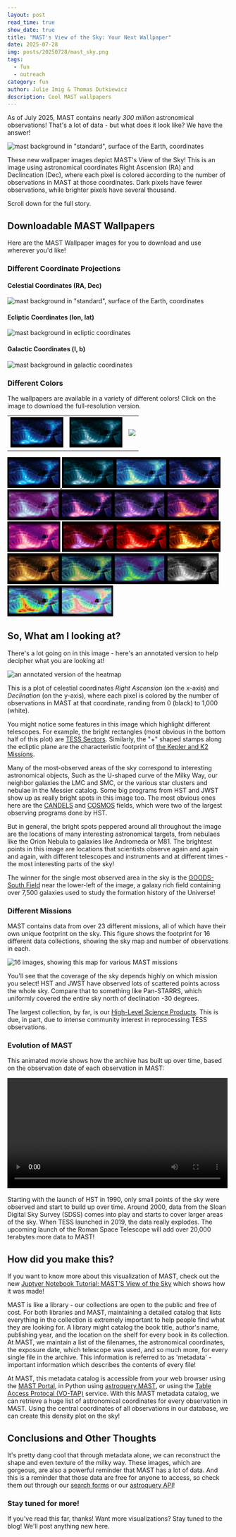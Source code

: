 ```yaml
---
layout: post
read_time: true
show_date: true
title: "MAST's View of the Sky: Your Next Wallpaper"
date: 2025-07-28
img: posts/20250728/mast_sky.png
tags:
  - fun
  - outreach
category: fun
author: Julie Imig & Thomas Dutkiewicz
description: Cool MAST wallpapers
---
```


As of July 2025, MAST contains nearly *300 million* astronomical observations! That's a lot of data - but what does it look like? We have the answer!

![mast background in "standard", surface of the Earth, coordinates](assets/img/posts/20250728/mast_sky.png)

These new wallpaper images depict MAST's View of the Sky! This is an image using astronomical coordinates Right Ascension (RA) and Declincation (Dec), where each pixel is colored according to the number of observations in MAST at those coordinates. Dark pixels have fewer observations, while brighter pixels have several thousand.

Scroll down for the full story.

## Downloadable MAST Wallpapers

Here are the MAST Wallpaper images for you to download and use wherever you'd like!

### Different Coordinate Projections

####  Celestial Coordinates  (RA, Dec)

![mast background in "standard", surface of the Earth, coordinates](assets/img/posts/20250728/mast_sky.png)

####  Ecliptic Coordinates (lon, lat)

![mast background in ecliptic coordinates](assets/img/posts/20250728/mast_ecl.png)

####  Galactic Coordinates  (l, b)

![mast background in galactic coordinates](assets/img/posts/20250728/mast_gal.png)


### Different Colors

The wallpapers are available in a variety of different colors! Click on the image to download the full-resolution version.



<table>
  <tr>
    <td><a href="assets/img/posts/20250728/colors/mast_wallpaper_hires_blue.png"><img width="120" src="assets/img/posts/20250728/colors/thumbnails/mast_blue_thumb.png" /></a></td>
    <td><a href="assets/img/posts/20250728/colors/mast_wallpaper_hires_teals.png"><img width="120" src="assets/img/posts/20250728/colors/thumbnails/mast_teals_thumb.png" /></a></td>
    <td><a href="assets/img/posts/20250728/colors/mast_wallpaper_hires_ylgnbu.png"><img width="120" src="assets/img/posts/20250728/colors/thumbnails/mast_teals_ylgnbu.png" /></a></td>
  </tr>
</table>



<a href="assets/img/posts/20250728/colors/mast_wallpaper_hires_blue.png"><img width="120" src="assets/img/posts/20250728/colors/thumbnails/mast_blue_thumb.png" /></a><a href="assets/img/posts/20250728/colors/mast_wallpaper_hires_teals.png">
<img width="120" src="assets/img/posts/20250728/colors/thumbnails/mast_teals_thumb.png" /></a><a href="assets/img/posts/20250728/colors/mast_wallpaper_hires_ylgnbu.png"><img width="120" src="assets/img/posts/20250728/colors/thumbnails/mast_ylgnbu_thumb.png" /></a><a href="assets/img/posts/20250728/colors/mast_wallpaper_hires_bluepink.png"><img width="120" src="assets/img/posts/20250728/colors/thumbnails/mast_bluepink_thumb.png" /></a><a href="assets/img/posts/20250728/colors/mast_wallpaper_hires_bupu.png"><img width="120" src="assets/img/posts/20250728/colors/thumbnails/mast_bupu_thumb.png" /></a><a href="assets/img/posts/20250728/colors/mast_wallpaper_hires_purplepink.png"><img width="120" src="assets/img/posts/20250728/colors/thumbnails/mast_purplepink_thumb.png" /></a><a href="assets/img/posts/20250728/colors/mast_wallpaper_hires_purples.png"><img width="120" src="assets/img/posts/20250728/colors/thumbnails/mast_purples_thumb.png" /></a><a href="assets/img/posts/20250728/colors/mast_wallpaper_hires_magma.png"><img width="120" src="assets/img/posts/20250728/colors/thumbnails/mast_magma_thumb.png" /></a><a href="assets/img/posts/20250728/colors/mast_wallpaper_hires_pink.png"><img width="120" src="assets/img/posts/20250728/colors/thumbnails/mast_pink_thumb.png" /></a> <a href="assets/img/posts/20250728/colors/mast_wallpaper_hires_reds.png"><img width="120" src="assets/img/posts/20250728/colors/thumbnails/mast_reds_thumb.png" /></a><a href="assets/img/posts/20250728/colors/mast_wallpaper_hires_reds2.png"><img width="120" src="assets/img/posts/20250728/colors/thumbnails/mast_reds2_thumb.png" /></a><a href="assets/img/posts/20250728/colors/mast_wallpaper_hires_afmhot.png"><img width="120" src="assets/img/posts/20250728/colors/thumbnails/mast_afmhot_thumb.png" /></a><a href="assets/img/posts/20250728/colors/mast_wallpaper_hires_gold.png"><img width="120" src="assets/img/posts/20250728/colors/thumbnails/mast_gold_thumb.png" /></a><a href="assets/img/posts/20250728/colors/mast_wallpaper_hires_earth.png"><img width="120" src="assets/img/posts/20250728/colors/thumbnails/mast_earth_thumb.png" /></a><a href="assets/img/posts/20250728/colors/mast_wallpaper_hires_viridis.png"><img width="120" src="assets/img/posts/20250728/colors/thumbnails/mast_viridis_thumb.png" /></a><a href="assets/img/posts/20250728/colors/mast_wallpaper_hires_bnw.png"><img width="120" src="assets/img/posts/20250728/colors/thumbnails/mast_bnw_thumb.png" /></a><a href="assets/img/posts/20250728/colors/mast_wallpaper_hires_rainbow.png"><img width="120" src="assets/img/posts/20250728/colors/thumbnails/mast_rainbow_thumb.png" /></a><a href="assets/img/posts/20250728/colors/mast_wallpaper_hires_pastels.png"><img width="120" src="assets/img/posts/20250728/colors/thumbnails/mast_pastels_thumb.png" /></a>


## So, What am I looking at?

There's a lot going on in this image - here's an annotated version to help decipher what you are looking at!

![an annotated version of the heatmap](assets/img/posts/20250728/annotated.png)

This is a plot of celestial coordinates *Right Ascension* (on the x-axis) and *Declination* (on the y-axis), where each pixel is colored by the number of observations in MAST at that coordinate, randing from 0 (black) to 1,000 (white).

You might notice some features in this image which highlight different telescopes. For example, the bright rectangles (most obvious in the bottom half of this plot) are [TESS Sectors](https://tess.mit.edu/observations/). Similarly, the "+" shaped stamps along the ecliptic plane are the characteristic footprint of [the Kepler and K2 Missions](https://archive.stsci.edu/missions-and-data/k2).

Many of the most-observed areas of the sky correspond to interesting astronomical objects, Such as the U-shaped curve of the Milky Way, our neighbor galaxies the LMC and SMC, or the various star clusters and nebulae in the Messier catalog. Some big programs from HST and JWST show up as really bright spots in this image too. The most obvious ones here are the [CANDELS](https://archive.stsci.edu/hlsp/candels) and [COSMOS](https://archive.stsci.edu/prepds/cosmos/) fields, which were two of the largest observing programs done by HST.

But in general, the bright spots peppered around all throughout the image are the locations of many interesting astronomical targets, from nebulaes like the Orion Nebula to galaxies like Andromeda or M81. The brightest points in this image are locations that scientists observe again and again and again, with different telescopes and instruments and at different times - the most interesting parts of the sky!

The winner for the single most observed area in the sky is the [GOODS-South Field](https://webbtelescope.org/contents/media/images/2021/004/01EX2AXKF1EKA0J7K1965PCNBC) near the lower-left of the image, a galaxy rich field containing over 7,500 galaxies used to study the formation history of the Universe!

### Different Missions

MAST contains data from over 23 different missions, all of which have their own unique footprint on the sky. This figure shows the footprint for 16 different data collections, showing the sky map and number of observations in each. 

![16 images, showing this map for various MAST missions](assets/img/posts/20250728/mast_missions.png)

You'll see that the coverage of the sky depends highly on which mission you select! HST and JWST have observed lots of scattered points across the whole sky. Compare that to something like Pan-STARRS, which uniformly covered the entire sky north of declination -30 degrees.

The largest collection, by far, is our [High-Level Science Products](https://mast.stsci.edu/hlsp/#/). This is due, in part, due to intense community interest in reprocessing TESS observations.


### Evolution of MAST

This animated movie shows how the archive has built up over time, based on the observation date of each observation in MAST:

<video controls width="500px">
  <source src="assets/img/posts/20250728/mast_movie.mp4" type="video/mp4">
An animated movie, showing the evolution of MAST observations on the sky over time.
</video>



Starting with the launch of HST in 1990, only small points of the sky were observed and start to build up over time. Around 2000, data from the Sloan Digital Sky Survey (SDSS) comes into play and starts to cover larger areas of the sky. When TESS launched in 2019, the data really explodes. The upcoming launch of the Roman Space Telescope will add over 20,000 terabytes more data to MAST!

## How did you make this?

If you want to know more about this visualization of MAST, check out the new [Juptyer Notebook Tutorial: MAST'S View of the Sky](https://spacetelescope.github.io/mast_notebooks/intro.html) which shows how it was made!

MAST is like a library - our collections are open to the public and free of cost. For both libraries and MAST, maintaining a detailed catalog that lists everything in the collection is extremely important to help people find what they are looking for. A library might catalog the book title, author's name, publishing year, and the location on the shelf for every book in its collection. At MAST, we maintain a list of the filenames, the astronomical coordinates, the exposure date, which telescope was used, and so much more, for every single file in the archive. This information is referred to as 'metadata' - important information which describes the contents of every file!

At MAST, this metadata catalog is accessible from your web browser using the [MAST Portal](https://mast.stsci.edu/portal/Mashup/Clients/Mast/Portal.html), in Python using [astroquery.MAST](https://astroquery.readthedocs.io/en/latest/mast/mast.html), or using the [Table Access Protocal (VO-TAP)](https://mast.stsci.edu/vo-tap/) service. With this MAST metadata catalog, we can retrieve a huge list of astronomical coordinates for every observation in MAST. Using the central coordinates of all observations in our database, we can create this density plot on the sky!

## Conclusions and Other Thoughts
It's pretty dang cool that through metadata alone, we can reconstruct the shape and even texture of the milky way. These images, which are gorgeous, are also a powerful reminder that MAST has a lot of data. And this is a reminder that those data are free for anyone to access, so check them out through our [search forms](https://mast.stsci.edu/search/ui) or our [astroquery API](https://spacetelescope.github.io/mast_notebooks/intro.html)!

### Stay tuned for more!

If you've read this far, thanks! Want more visualizations? Stay tuned to the blog! We'll post anything new here.